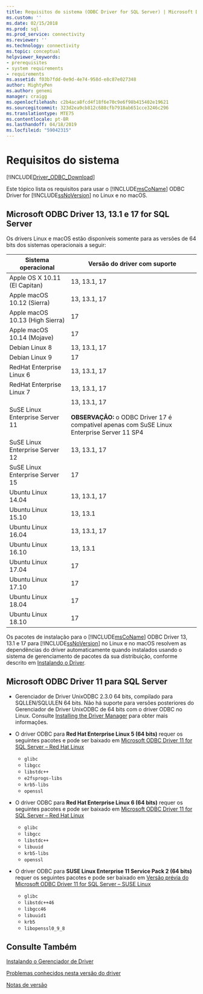 ```yaml
---
title: Requisitos do sistema (ODBC Driver for SQL Server) | Microsoft Docs
ms.custom: ''
ms.date: 02/15/2018
ms.prod: sql
ms.prod_service: connectivity
ms.reviewer: ''
ms.technology: connectivity
ms.topic: conceptual
helpviewer_keywords:
- prerequisites
- system requirements
- requirements
ms.assetid: f03b7fdd-0e9d-4e74-958d-e8c87e027348
author: MightyPen
ms.author: genemi
manager: craigg
ms.openlocfilehash: c2b4aca8fcd4f18f6e70c9e6f98b415402e19621
ms.sourcegitcommit: 323d2ea9cb812c688cfb7918ab651cce3246c296
ms.translationtype: MTE75
ms.contentlocale: pt-BR
ms.lasthandoff: 04/18/2019
ms.locfileid: "59042315"
---
```

# <a name="system-requirements"></a>Requisitos do sistema
[!INCLUDE[Driver_ODBC_Download](../../../includes/driver_odbc_download.md)]

Este tópico lista os requisitos para usar o [!INCLUDE[msCoName](../../../includes/msconame_md.md)] ODBC Driver for [!INCLUDE[ssNoVersion](../../../includes/ssnoversion-md.md)] no Linux e no macOS.


## <a name="microsoft-odbc-driver-13-131-and-17-for-sql-server"></a>Microsoft ODBC Driver 13, 13.1 e 17 for SQL Server

Os drivers Linux e macOS estão disponíveis somente para as versões de 64 bits dos sistemas operacionais a seguir:

|Sistema operacional|Versão do driver com suporte|
|------------------------------------|--------------------------------|
|Apple OS X 10.11 (El Capitan)|13, 13.1, 17|
|Apple macOS 10.12 (Sierra)|13, 13.1, 17|
|Apple macOS 10.13 (High Sierra)|17| 
|Apple macOS 10.14 (Mojave)|17| 
|Debian Linux 8|13, 13.1, 17|
|Debian Linux 9|17|
|RedHat Enterprise Linux 6|13, 13.1, 17|
|RedHat Enterprise Linux 7|13, 13.1, 17|
|SuSE Linux Enterprise Server 11|13, 13.1, 17 <br /><br /> **OBSERVAÇÃO:** o ODBC Driver 17 é compatível apenas com SuSE Linux Enterprise Server 11 SP4|
|SuSE Linux Enterprise Server 12|13, 13.1, 17|
|SuSE Linux Enterprise Server 15|17|
|Ubuntu Linux 14.04|13, 13.1, 17|
|Ubuntu Linux 15.10|13, 13.1|
|Ubuntu Linux 16.04|13, 13.1, 17|
|Ubuntu Linux 16.10|13, 13.1|
|Ubuntu Linux 17.04|17| 
|Ubuntu Linux 17.10|17|
|Ubuntu Linux 18.04|17| 
|Ubuntu Linux 18.10|17| 

Os pacotes de instalação para o [!INCLUDE[msCoName](../../../includes/msconame_md.md)] ODBC Driver 13, 13.1 e 17 para [!INCLUDE[ssNoVersion](../../../includes/ssnoversion-md.md)] no Linux e no macOS resolvem as dependências do driver automaticamente quando instalados usando o sistema de gerenciamento de pacotes da sua distribuição, conforme descrito em [Instalando o Driver](../../../connect/odbc/linux-mac/installing-the-microsoft-odbc-driver-for-sql-server.md).

## <a name="microsoft-odbc-driver-11-for-sql-server"></a>Microsoft ODBC Driver 11 para SQL Server  
  
-   Gerenciador de Driver UnixODBC 2.3.0 64 bits, compilado para SQLLEN/SQLULEN 64 bits. Não há suporte para versões posteriores do Gerenciador de Driver UnixODBC de 64 bits com o driver ODBC no Linux. Consulte [Installing the Driver Manager](../../../connect/odbc/linux-mac/installing-the-driver-manager.md) para obter mais informações.  
  
-   O driver ODBC para **Red Hat Enterprise Linux 5 (64 bits)** requer os seguintes pacotes e pode ser baixado em [Microsoft ODBC Driver 11 for SQL Server – Red Hat Linux](https://go.microsoft.com/fwlink/?LinkId=267321)  
    -   `glibc`  
    -   `libgcc`  
    -   `libstdc++`  
    -   `e2fsprogs-libs`  
    -   `krb5-libs`  
    -   `openssl`  
  
-   O driver ODBC para **Red Hat Enterprise Linux 6 (64 bits)** requer os seguintes pacotes e pode ser baixado em [Microsoft ODBC Driver 11 for SQL Server – Red Hat Linux](https://go.microsoft.com/fwlink/?LinkId=267321)  
    -   `glibc`  
    -   `libgcc`  
    -   `libstdc++`  
    -   `libuuid`  
    -   `krb5-libs`  
    -   `openssl`  
  
-   O driver ODBC para **SUSE Linux Enterprise 11 Service Pack 2 (64 bits)** requer os seguintes pacotes e pode ser baixado em [Versão prévia do Microsoft ODBC Driver 11 for SQL Server – SUSE Linux](https://go.microsoft.com/fwlink/?LinkId=264916)  
    -   `glibc`  
    -   `libstdc++46`  
    -   `libgcc46`  
    -   `libuuid1`  
    -   `krb5`  
    -   `libopenssl0_9_8`  
  
## <a name="see-also"></a>Consulte Também
[Instalando o Gerenciador de Driver](../../../connect/odbc/linux-mac/installing-the-driver-manager.md)

[Problemas conhecidos nesta versão do driver](../../../connect/odbc/linux-mac/known-issues-in-this-version-of-the-driver.md)  

[Notas de versão](../../../connect/odbc/linux-mac/release-notes-odbc-sql-server-linux-mac.md)  
